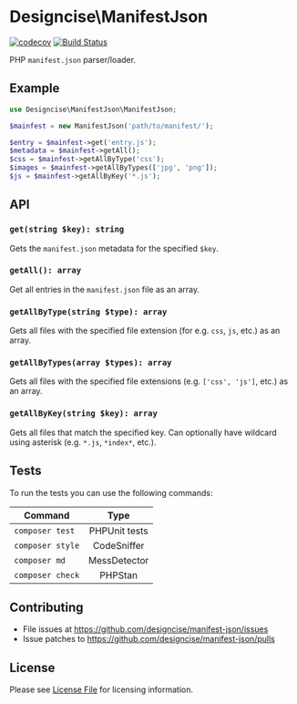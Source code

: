 # Designcise\ManifestJson

[![codecov](https://codecov.io/gh/designcise/manifest-json/branch/master/graph/badge.svg)](https://codecov.io/gh/designcise/manifest-json)
[![Build Status](https://travis-ci.org/designcise/manifest-json.svg?branch=master)](https://travis-ci.org/designcise/manifest-json)

PHP `manifest.json` parser/loader.

## Example

```php
use Designcise\ManifestJson\ManifestJson;

$mainfest = new ManifestJson('path/to/manifest/');

$entry = $mainfest->get('entry.js');
$metadata = $mainfest->getAll();
$css = $mainfest->getAllByType('css');
$images = $mainfest->getAllByTypes(['jpg', 'png']);
$js = $mainfest->getAllByKey('*.js');
```

## API

### `get(string $key): string`

Gets the `manifest.json` metadata for the specified `$key`.

### `getAll(): array`

Get all entries in the `manifest.json` file as an array.

### `getAllByType(string $type): array`

Gets all files with the specified file extension (for e.g. `css`, `js`, etc.) as an array.

### `getAllByTypes(array $types): array`

Gets all files with the specified file extensions (e.g. `['css', 'js']`, etc.) as an array.

### `getAllByKey(string $key): array`

Gets all files that match the specified key. Can optionally have wildcard using asterisk (e.g. `*.js`, `*index*`, etc.).

## Tests

To run the tests you can use the following commands:

| Command          | Type            |
| ---------------- |:---------------:|
| `composer test`  | PHPUnit tests   |
| `composer style` | CodeSniffer     |
| `composer md`    | MessDetector    |
| `composer check` | PHPStan         |

## Contributing

* File issues at https://github.com/designcise/manifest-json/issues
* Issue patches to https://github.com/designcise/manifest-json/pulls

## License

Please see [License File](LICENSE.md) for licensing information.